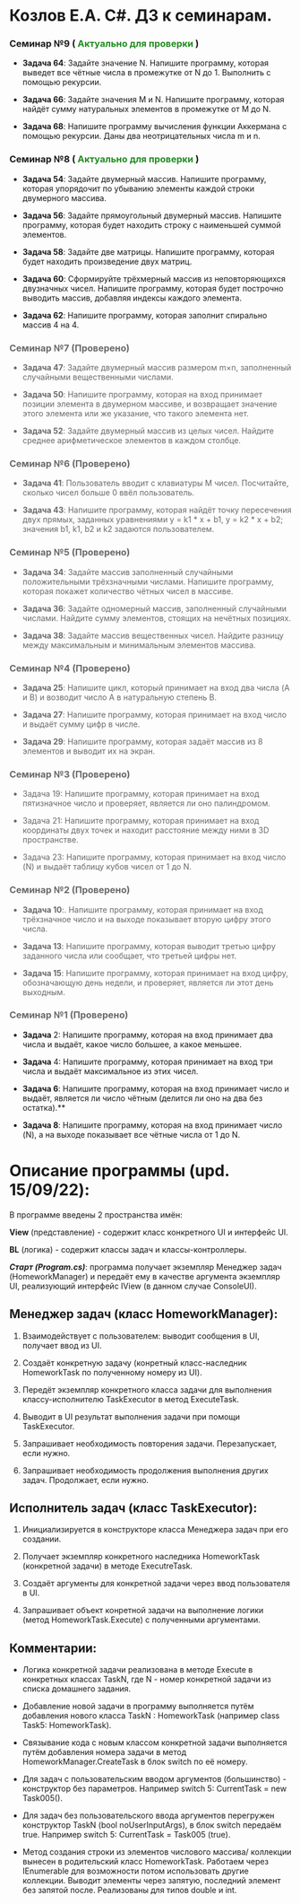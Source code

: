# Козлов Е.А. C#. ДЗ к семинарам.

### Семинар №9 (<span style ="color:#228b22	"> **Актуально для проверки**</span> )

* **Задача 64**: Задайте значение N. Напишите программу, которая выведет все чётные числа в промежутке от N до 1. Выполнить с помощью рекурсии.

* **Задача 66**: Задайте значения M и N. Напишите программу, которая найдёт сумму натуральных элементов в промежутке от M до N.

* **Задача 68**: Напишите программу вычисления функции Аккермана с помощью рекурсии. Даны два неотрицательных числа m и n.


### Семинар №8 (<span style ="color:#228b22	"> **Актуально для проверки**</span> )

* **Задача 54**: Задайте двумерный массив. Напишите программу, которая упорядочит по убыванию элементы каждой строки двумерного массива.

* **Задача 56**: Задайте прямоугольный двумерный массив. Напишите программу, которая будет находить строку с наименьшей суммой элементов.

* **Задача 58**: Задайте две матрицы. Напишите программу, которая будет находить произведение двух матриц.

* **Задача 60**: Сформируйте трёхмерный массив из неповторяющихся двузначных чисел. Напишите программу, которая будет построчно выводить массив, добавляя индексы каждого элемента.
 
* **Задача 62**: Напишите программу, которая заполнит спирально массив 4 на 4.

### <span style ="color:#696969	"> **Семинар №7 (Проверено)** </span> 

 <span style ="color:#696969"> 

* **Задача 47**: Задайте двумерный массив размером m×n, заполненный случайными вещественными числами.

* **Задача 50**: Напишите программу, которая на вход принимает позиции элемента в двумерном массиве, и возвращает значение этого элемента или же указание, что такого элемента нет.

* **Задача 52**: Задайте двумерный массив из целых чисел. Найдите среднее арифметическое элементов в каждом столбце.
 
### <span style ="color:#696969	"> **Семинар №6 (Проверено)** </span> 

* **Задача 41**: Пользователь вводит с клавиатуры M чисел. Посчитайте, сколько чисел больше 0 ввёл пользователь.

* **Задача 43**: Напишите программу, которая найдёт точку пересечения двух прямых, заданных уравнениями y = k1 * x + b1, y = k2 * x + b2; значения b1, k1, b2 и k2 задаются пользователем.


### <span style ="color:#696969	"> **Семинар №5 (Проверено)** </span> 


* **Задача 34**: Задайте массив заполненный случайными положительными трёхзначными числами. Напишите программу, которая покажет количество чётных чисел в массиве.

* **Задача 36**: Задайте одномерный массив, заполненный случайными числами. Найдите сумму элементов, стоящих на нечётных позициях.

* **Задача 38**: Задайте массив вещественных чисел. Найдите разницу между максимальным и минимальным элементов массива.


### <span style ="color:#696969	"> **Семинар №4** **(Проверено)**</span> 


* **Задача 25**: Напишите цикл, который принимает на вход два числа (A и B) и возводит число A в натуральную степень B.

* **Задача 27**: Напишите программу, которая принимает на вход число и выдаёт сумму цифр в числе.

* **Задача 29**: Напишите программу, которая задаёт массив из 8 элементов и выводит их на экран.

### <span style ="color:#696969	"> **Семинар №3 (Проверено)**

* Задача 19: Напишите программу, которая принимает на вход пятизначное число и проверяет, является ли оно палиндромом.

* Задача 21: Напишите программу, которая принимает на вход координаты двух точек и находит расстояние между ними в 3D пространстве.

* Задача 23: Напишите программу, которая принимает на вход число (N) и выдаёт таблицу кубов чисел от 1 до N.
### <span style ="color:#696969	">  **Cеминар №2 (Проверено)**

*  **Задача 10**:.</span>  Напишите программу, которая принимает на вход трёхзначное число и на выходе показывает вторую цифру этого числа.

* **Задача 13**: Напишите программу, которая выводит третью цифру заданного числа или сообщает, что третьей цифры нет.

* **Задача 15**: Напишите программу, которая принимает на вход цифру, обозначающую день недели, и проверяет, является ли этот день выходным.
 </span> 

 ### <span style ="color:#696969">  **Семинар №1 (Проверено)**
 
 * **Задача** 2: Напишите программу, которая на вход принимает два числа и выдаёт, какое число большее, а какое меньшее. 

 * **Задача** 4: Напишите программу, которая принимает на вход три числа и выдаёт максимальное из этих чисел.

 * **Задача 6**: Напишите программу, которая на вход принимает число и выдаёт, является ли число чётным (делится ли оно на два без остатка).** 

 * **Задача 8**: Напишите программу, которая на вход принимает число (N), а на выходе показывает все чётные числа от 1 до N. 
 
 </span>

# Описание программы (upd. 15/09/22):
В программе введены 2 пространства имён: 

**View** (представление) - содержит класс конкретного UI и интерфейс UI.

**BL** (логика) - содержит классы задач и классы-контроллеры.

***Старт (Program.cs)***: программа получает экземпляр Менеджер задач (HomeworkManager) и передаёт ему в качестве аргумента экземпляр UI, реализующий интерфейс IView (в данном случае ConsoleUI).

## Менеджер задач (класс HomeworkManager):

1. Взаимодействует с пользователем: выводит сообщения в UI, получает ввод из UI.

2. Создаёт конкретную задачу (конретный класс-наследник HomeworkTask по полученному номеру из UI).

3. Передёт экземпляр конкретного класса задачи для выполнения классу-исполнителю TaskExecutor в метод ExecuteTask.

4. Выводит в UI результат выполнения задачи при помощи TaskExecutor.

5. Запрашивает необходимость повторения задачи. Перезапускает, если нужно.

6. Запрашивает необходимость продолжения выполнения других задач. Продолжает, если нужно.

## Исполнитель задач (класс TaskExecutor):

1. Инициализируется в конструкторе класса Менеджера задач при его создании.

2. Получает экземпляр конкретного наследника HomeworkTask (конкретной задачи) в методе ExecutreTask.

3. Создаёт аргументы для конкретной задачи через ввод пользователя в UI.

4. Запрашивает объект конретной задачи на выполнение логики (метод HomeworkTask.Execute) с полученными аргументами.


## Комментарии:

* Логика конкретной задачи реализована в методе Execute в конкретных классах TaskN, где N - номер конкретной задачи из списка домашнего задания.

* Добавление новой задачи в программу выполняется путём добавления нового класса TaskN : HomeworkTask (например class Task5: HomeworkTask).

* Связывание кода с новым классом конкретной задачи выполняется путём добавления номера задачи в метод HomeworkManager.CreateTask в блок switch по её номеру.

* Для задач с пользовательским вводом аргументов (большинство) - конструктор без параметров. Например switch 5: CurrentTask = new Task005(). 

* Для задач без пользовательского ввода аргументов перегружен конструктор TaskN (bool noUserInputArgs), в блок switch передаём true. Например switch 5: CurrentTask = Task005 (true).

* Метод создания строки из элементов числового массива/ коллекции вынесен в родительский класс HomeworkTask. Работаем через IEnumerable<T> для возможности потом использовать другие коллекции. Выводит элементы через запятую, последний элемент без запятой после. Реализованы для типов double и int.
